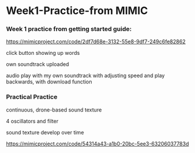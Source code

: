 # Week1-Practice-from MIMIC

### Week 1 practice from getting started guide:
https://mimicproject.com/code/2df7d68e-3132-55e8-9df7-249c6fe82862

click button showing up words

own soundtrack uploaded

audio play with my own soundtrack with adjusting speed and play backwards, with download function


### Practical Practice
continuous, drone-based sound texture

4 oscillators and filter

sound texture develop over time

https://mimicproject.com/code/54314a43-a1b0-20bc-5ee3-63206037783d
